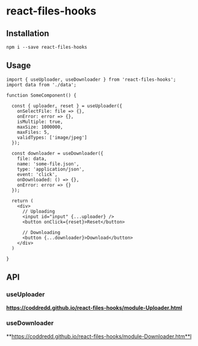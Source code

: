 # **react-files-hooks**
## Installation
`npm i --save react-files-hooks`

## Usage

```ecmascript 6
import { useUploader, useDownloader } from 'react-files-hooks';
import data from './data';

function SomeComponent() {

  const { uploader, reset } = useUploader({
    onSelectFile: file => {}, 
    onError: error => {},
    isMultiple: true,
    maxSize: 1000000,
    maxFiles: 5,
    validTypes: ['image/jpeg']
  });
  
  const downloader = useDownloader({
    file: data,
    name: 'some-file.json',
    type: 'application/json',
    event: 'click',
    onDownloaded: () => {},
    onError: error => {}
  });
  
  return (
    <div>
      // Uploading
      <input id="input" {...uploader} />
      <button onClick={reset}>Reset</button>
      
      // Downloading
      <button {...downloader}>Download</button>
    </div>
  )
  
}
```

## API
### useUploader
**https://coddredd.github.io/react-files-hooks/module-Uploader.html**

### useDownloader
**https://coddredd.github.io/react-files-hooks/module-Downloader.htm**l
